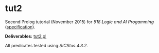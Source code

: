 # tut2

Second Prolog tutorial (November 2015) for _518 Logic and AI Progamming_ ([specification](spec.pdf)).

__Deliverables:__ [tut2.pl](tut2.pl)

All predicates tested using _SICStus 4.3.2_.
